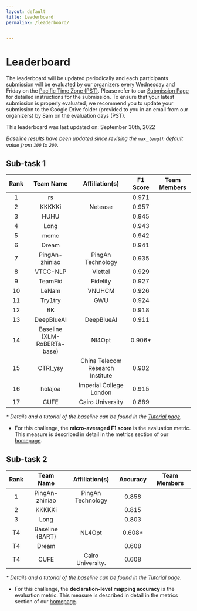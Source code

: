 ```yaml
---
layout: default
title: Leaderboard
permalink: /leaderboard/


---
```


# Leaderboard

The leaderboard will be updated periodically and each participants submission will be evaluated by our organizers every Wednesday and Friday on the [Pacific Time Zone (PST)](https://time.is/PT). Please refer to <!-- the template in the starter kit and --> our [Submission Page](https://nl4opt.github.io/submissions/) for detailed instructions for the submission. To ensure that your latest submission is properly evaluated, we recommend you to update your submission to the Google Drive folder (provided to you in an email from our organizers) by 8am on the evaluation days (PST). 

This leaderboard was last updated on: September 30th, 2022

*Baseline results have been updated since revising the `max_length` default value from `100` to `200`*.

## Sub-task 1

| Rank | Team Name                   | Affiliation(s)                  | F1 Score | Team Members |
|:----:|:---------------------------:|:-------------------------------:|:--------:|:------------:|
| 1    | rs                          |                                 | 0.971    |              |
| 2    | KKKKKi                      | Netease                         | 0.957    |              |
| 3    | HUHU                        |                                 | 0.945    |              |
| 4    | Long                        |                                 | 0.943    |              |
| 5    | mcmc                        |                                 | 0.942    |              |
| 6    | Dream                       |                                 | 0.941    |              |
| 7    | PingAn-zhiniao              | PingAn Technology               | 0.935    |              |
| 8    | VTCC-NLP                    | Viettel                         | 0.929    |              |
| 9    | TeamFid                     | Fidelity                        | 0.927    |              |
| 10   | LeNam                       | VNUHCM                          | 0.926    |              |
| 11   | Try1try                     | GWU                             | 0.924    |              |
| 12   | BK                          |                                 | 0.918    |              |
| 13   | DeepBlueAI                  | DeepBlueAI                      | 0.911    |              |
| 14   | Baseline (XLM-RoBERTa-base) | Nl4Opt                          | 0.906*   |              |
| 15   | CTRI_ysy                    | China Telecom Research Institute| 0.902    |              |
| 16   | holajoa                     | Imperial College London         | 0.915    |              |
| 17   | CUFE                        | Cairo University                | 0.889    |              |



*\* Details and a tutorial of the baseline can be found in the [Tutorial page](https://nl4opt.github.io/tutorial/).*

* For this challenge, the **micro-averaged F1 score** is the evaluation metric. This measure is described in detail in the metrics section of our [homepage](https://nl4opt.github.io/). 

## Sub-task 2

| Rank | Team Name       | Affiliation(s)   | Accuracy | Team Members |
|:----:|:---------------:|:----------------:|:--------:|:------------:|
| 1    | PingAn-zhiniao  | PingAn Technology| 0.858    |              |
| 2    | KKKKKi          |                  | 0.815    |              |
| 3    | Long            |                  | 0.803    |              |
| T4   | Baseline (BART) | NL4Opt           | 0.608*   |              |
| T4   | Dream           |                  | 0.608    |              |
| T4   | CUFE            |Cairo University. | 0.608    |              |

*\* Details and a tutorial of the baseline can be found in the [Tutorial page](https://nl4opt.github.io/tutorial/).*

* For this challenge, the **declaration-level mapping accuracy** is the evaluation metric. This measure is described in detail in the metrics section of our [homepage](https://nl4opt.github.io/).
